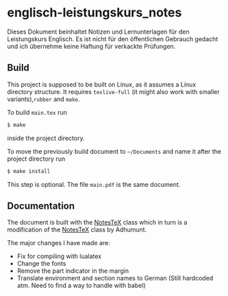 # englisch-leistungskurs_notes
Dieses Dokument beinhaltet Notizen und Lernunterlagen für den Leistungskurs Englisch. Es ist nicht
für den öffentlichen Gebrauch gedacht und ich übernehme keine Haftung für
verkackte Prüfungen.

## Build
This project is supposed to be built on Linux, as it assumes a Linux directory structure.
It requires ```texlive-full``` (it might also work with smaller variants),```rubber``` and ```make```.

To build ```main.tex``` run 

```sh
$ make
```
inside the project directory.

To move the previously build document to ```~/Documents``` and name it after the project directory run 

```sh
$ make install
```
This step is optional. The file ```main.pdf``` is the same document.

## Documentation
The document is built with the [NotesTeX](https://github.com/minced1/NotesTeX) class
which in turn is a modification of the [NotesTeX](https://github.com/Adhumunt/NotesTeX) class by Adhumunt.

The major changes I have made are:
- Fix for compiling with lualatex
- Change the fonts
- Remove the part indicator in the margin
- Translate environment and section names to German (Still hardcoded atm. Need to find a way to handle with babel)
